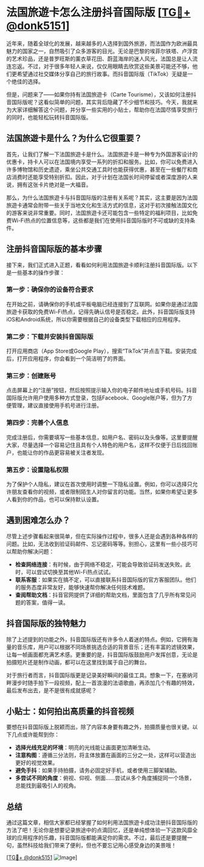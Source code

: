 # 法国旅遊卡怎么注册抖音国际版 [[TG💪+ @donk5151](https://t.me/s/donk5151)]

近年来，随着全球化的发展，越来越多的人选择到国外旅游，而法国作为欧洲最具魅力的国家之一，自然吸引了众多游客的目光。无论是巴黎的埃菲尔铁塔、卢浮宫的艺术珍品，还是普罗旺斯的薰衣草花田、蔚蓝海岸的迷人风光，法国总是让人流连忘返。不过，对于很多年轻人来说，仅仅用眼睛去欣赏这些美景可能还不够，他们更希望通过社交媒体分享自己的旅行故事。而抖音国际版（TikTok）无疑是一个绝佳的选择。

但是，问题来了——如果你持有法国旅遊卡（Carte Tourisme），又该如何注册抖音国际版呢？这看似简单的问题，其实背后隐藏了不少细节和技巧。今天，我就来为大家详细解答这个问题，并分享一些实用的小贴士，帮助你在法国尽情享受旅行的同时，也能轻松玩转抖音国际版。

## 法国旅遊卡是什么？为什么它很重要？

首先，让我们了解一下法国旅遊卡是什么。法国旅遊卡是一种专为外国游客设计的优惠卡，持卡人可以在法国境内享受一系列的折扣和服务。比如，你可以免费进入许多博物馆和历史遗迹，乘坐公共交通工具时也能获得优惠，甚至在一些餐厅和商店消费时还能享受特别折扣。因此，对于计划在法国长时间停留或者深度游的人来说，拥有这张卡片绝对是一大福音。

那么，为什么法国旅遊卡与抖音国际版的注册有关系呢？其实，这主要是因为法国旅遊卡通常会附带一些关于当地文化和生活方式的信息，这对于初次接触法国文化的游客来说非常重要。同时，法国旅遊卡还可能包含一些特定的福利项目，比如免费Wi-Fi热点的位置信息等，这些都是我们在使用抖音国际版时不可或缺的支持条件。

## 注册抖音国际版的基本步骤

接下来，我们正式进入正题，看看如何利用法国旅遊卡顺利注册抖音国际版。以下是一些基本的操作步骤：

### 第一步：确保你的设备符合要求
在开始之前，请确保你的手机或平板电脑已经连接到了互联网。如果你是通过法国旅遊卡获取的免费Wi-Fi热点，记得先确认信号是否稳定。此外，抖音国际版支持iOS和Android系统，所以你需要根据自己的设备类型下载相应的应用程序。

### 第二步：下载并安装抖音国际版
打开应用商店（App Store或Google Play），搜索“TikTok”并点击下载。安装完成后，打开应用程序，你会看到一个简洁明了的界面。

### 第三步：创建账号
点击屏幕上的“注册”按钮，然后按照提示输入你的电子邮件地址或手机号码。抖音国际版允许用户使用多种方式登录，包括Facebook、Google账户等，但为了方便管理，建议直接使用手机号进行注册。

### 第四步：完善个人信息
完成注册后，你需要填写一些基本信息，如用户名、密码以及头像等。这里要提醒大家，尽量选择一个容易记住且具有个人特色的用户名，这样不仅便于日后找回账户，也能让你的作品更容易被关注者发现。

### 第五步：设置隐私权限
为了保护个人隐私，建议在首次使用时调整一下隐私设置。例如，你可以选择只允许朋友查看你的视频，或者限制陌生人对你留言的功能。当然，如果你希望让更多人看到你的作品，也可以保持默认设置。

## 遇到困难怎么办？

尽管上述步骤看起来很简单，但在实际操作过程中，很多人还是会遇到各种各样的问题。比如，无法收到验证码邮件、忘记密码等等。别担心，这里有一些小技巧可以帮助你解决问题：

- **检查网络连接**：有时候，由于网络不稳定，可能会导致验证码发送失败。此时，可以尝试切换至其他Wi-Fi热点试试。
- **联系客服**：如果实在搞不定，可以直接联系抖音国际版的官方客服团队。他们的服务态度非常友好，能够快速帮你解决任何技术难题。
- **查阅帮助文档**：抖音官网提供了详细的帮助文档，里面包含了几乎所有常见问题的答案，值得一读。

## 抖音国际版的独特魅力

除了上述提到的功能之外，抖音国际版还有许多令人着迷的特点。例如，它拥有海量的音乐库，用户可以根据不同场景挑选合适的背景音乐；还有丰富的滤镜效果，让每一帧画面都充满艺术感。更重要的是，抖音国际版鼓励用户发挥创意，无论是拍摄短片还是制作动画，都可以在这里找到属于自己的舞台。

对于旅行者而言，抖音国际版更是记录美好瞬间的最佳工具。想象一下，在塞纳河畔漫步时随手拍下一段视频，配上一首浪漫的法语歌曲，再添加几个有趣的特效，最后发布出去，是不是很有成就感呢？

## 小贴士：如何拍出高质量的抖音视频

要想在抖音国际版上脱颖而出，除了内容本身要有趣之外，拍摄质量也很关键。以下几点或许能帮到你：

- **选择光线充足的环境**：明亮的光线能让画面更加清晰生动。
- **注意构图**：遵循三分法则，将主体放置在画面的三分之一处，这样可以营造出更好的视觉效果。
- **避免手抖**：如果手持拍摄，请务必固定好手机，或者使用三脚架辅助。
- **多尝试不同的角度**：俯视、仰视、侧面……尝试从多个角度捕捉同一个场景，总能找到最吸引人的视角。

## 总结

通过这篇文章，相信大家都已经掌握了如何利用法国旅遊卡成功注册抖音国际版的方法了吧！无论你是想要记录旅途中的点滴回忆，还是单纯想体验一下这款风靡全球的应用程序的乐趣，抖音国际版都能满足你的需求。不过，最后还是要提醒一句，虽然科技给我们带来了便利，但也不要忘记用心感受身边的美景哦！

[[TG💪+ @donk5151](https://t.me/s/donk5151) ![Image](https://i.postimg.cc/rwNCRYN7/Snipaste-2025-04-30-17-27-05.png)]